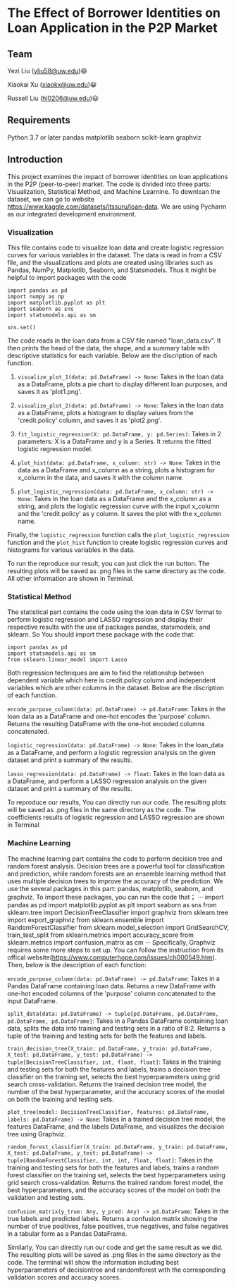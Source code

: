 # The Effect of Borrower Identities on Loan Application in the P2P Market
## Team
Yezi Liu (yliu58@uw.edu):smile:

Xiaokai Xu (xiaokx@uw.edu):grinning:

Russell Liu (hl0206@uw.edu):smiley:
## Requirements
Python 3.7 or later
pandas
matplotlib
seaborn
scikit-learn
graphviz
## Introduction
This project examines the impact of borrower identities on loan applications in the P2P (peer-to-peer) market. The code is divided into three parts: Visualization, Statistical Method, and Machine Learnine. To downloan the dataset, we can go to website https://www.kaggle.com/datasets/itssuru/loan-data. We are using Pycharm as our integrated development environment.
### Visualization
This file contains code to visualize loan data and create logistic regression curves for various variables in the dataset. The data is read in from a CSV file, and the visualizations and plots are created using libraries such as Pandas, NumPy, Matplotlib, Seaborn, and Statsmodels. Thus it might be helpful to import packages with the code
```
import pandas as pd
import numpy as np
import matplotlib.pyplot as plt
import seaborn as sns
import statsmodels.api as sm

sns.set()
```
The code reads in the loan data from a CSV file named "loan_data.csv". It then prints the head of the data, the shape, and a summary table with descriptive statistics for each variable. Below are the discription of each function.

1. `visualize_plot_1(data: pd.DataFrame) -> None`: Takes in the loan data as a DataFrame, plots a pie chart to display different loan purposes, and saves it as 'plot1.png'.

2. `visualize_plot_2(data: pd.DataFrame) -> None`: Takes in the loan data as a DataFrame, plots a histogram to display values from the 'credit.policy' column, and saves it as 'plot2.png'.

3. `fit_logistic_regression(X: pd.DataFrame, y: pd.Series)`: Takes in 2 parameters: X is a DataFrame and y is a Series. It returns the fitted logistic regression model.

4. `plot_hist(data: pd.DataFrame, x_column: str) -> None`: Takes in the data as a DataFrame and x_column as a string, plots a histogram for x_column in the data, and saves it with the column name.

5. `plot_logistic_regression(data: pd.DataFrame, x_column: str) -> None`: Takes in the loan data as a DataFrame and the x_column as a string, and plots the logistic regression curve with the input x_column and the 'credit.policy' as y column. It saves the plot with the x_column name.

Finally, the `logistic_regression` function calls the `plot_logistic_regression` function and the `plot_hist` function to create logistic regression curves and histograms for various variables in the data. 

To run the reproduce our result, you can just click the run button. The resulting plots will be saved as .png files in the same directory as the code. All other information are shown in Terminal.

### Statistical Method
The statistical part contains the code using the loan data in CSV format to perform logistic regression and LASSO regression and display their respective results with the use of packages pandas, statsmodels, and sklearn. So You should import these package with the code that:
```
import pandas as pd
import statsmodels.api as sm
from sklearn.linear_model import Lasso
```
Both regression techniques are aim to find the relationship between dependent variable which here is credit.policy column and independent variables which are other columns in the dataset.  Below are the discription of each function.

`encode_purpose_column(data: pd.DataFrame) -> pd.DataFrame`: Takes in the loan data as a DataFrame and one-hot encodes the 'purpose' column. Returns the resulting DataFrame with the one-hot encoded columns concatenated.

`logistic_regression(data: pd.DataFrame) -> None`: Takes in the loan_data as a DataFrame, and perform a logistic regression analysis on the given dataset and print a summary of the results.

`lasso_regression(data: pd.DataFrame) -> float`: Takes in the loan data as a DataFrame, and perform a LASSO regression analysis on the given dataset and print a summary of the results.

To reproduce our results, You can directly run our code. The resulting plots will be saved as .png files in the same directory as the code. The coefficients results of logistic regression and LASSO regression are shown in Terminal
### Machine Learning
The machine learning part contains the code to perform decision tree and random forest analysis. Decision trees are a powerful tool for classification and prediction, while random forests are an ensemble learning method that uses multiple decision trees to improve the accuracy of the prediction. We use the several packages in this part: pandas, matplotlib, seaborn, and graphviz. To import these packages, you can run the code that；
···
import pandas as pd
import matplotlib.pyplot as plt
import seaborn as sns
from sklearn.tree import DecisionTreeClassifier
import graphviz
from sklearn.tree import export_graphviz
from sklearn.ensemble import RandomForestClassifier
from sklearn.model_selection import GridSearchCV, train_test_split
from sklearn.metrics import accuracy_score
from sklearn.metrics import confusion_matrix as cm
···
Specifically, Graphviz requires some more steps to set up. You can follow the instruction from its offical website(https://www.computerhope.com/issues/ch000549.htm). Then, below is the description of each function:

`encode_purpose_column(data: pd.DataFrame) -> pd.DataFrame`: Takes in a Pandas DataFrame containing loan data. Returns a new DataFrame with one-hot encoded columns of the 'purpose' column concatenated to the input DataFrame.

`split_data(data: pd.DataFrame) -> tuple[pd.DataFrame, pd.DataFrame, pd.DataFrame, pd.DataFrame]`: Takes in a Pandas DataFrame containing loan data, splits the data into training and testing sets in a ratio of 8:2. Returns a tuple of the training and testing sets for both the features and labels.

`train_decision_tree(X_train: pd.DataFrame, y_train: pd.DataFrame, X_test: pd.DataFrame, y_test: pd.DataFrame) -> tuple[DecisionTreeClassifier, int, float, float]`: Takes in the training and testing sets for both the features and labels, trains a decision tree classifier on the training set, selects the best hyperparameters using grid search cross-validation. Returns the trained decision tree model, the number of the best hyperparameter, and the accuracy scores of the model on both the training and testing sets.

`plot_tree(model: DecisionTreeClassifier, features: pd.DataFrame, labels: pd.DataFrame) -> None`: Takes in a trained decision tree model, the features DataFrame, and the labels DataFrame, and visualizes the decision tree using Graphviz.

`random_forest_classifier(X_train: pd.DataFrame, y_train: pd.DataFrame, X_test: pd.DataFrame, y_test: pd.DataFrame) -> tuple[RandomForestClassifier, int, int, float, float]`: Takes in the training and testing sets for both the features and labels, trains a random forest classifier on the training set, selects the best hyperparameters using grid search cross-validation. Returns the trained random forest model, the best hyperparameters, and the accuracy scores of the model on both the validation and testing sets.

`confusion_matrix(y_true: Any, y_pred: Any) -> pd.DataFrame`: Takes in the true labels and predicted labels. Returns a confusion matrix showing the number of true positives, false positives, true negatives, and false negatives in a tabular form as a Pandas DataFrame.

Similarly, You can directly run our code and get the same result as we did. The resulting plots will be saved as .png files in the same directory as the code. The terminal will show the information including best hyperparameters of decisiontree and randomforest with the corresponding validation scores and accuracy scores.
